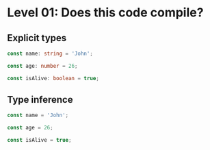 # Level 01: Does this code compile?

## Explicit types

```typescript
const name: string = 'John';
```

```typescript
const age: number = 26;
```

```typescript
const isAlive: boolean = true;
```

## Type inference

```typescript
const name = 'John';
```

```typescript
const age = 26;
```

```typescript
const isAlive = true;
```
